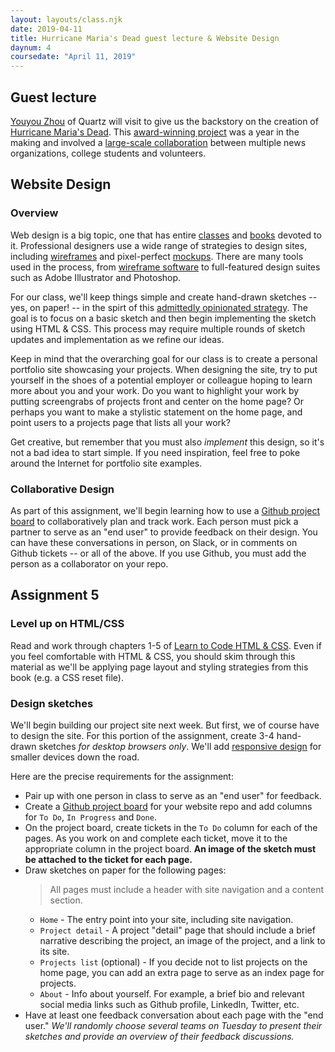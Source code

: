 ```yaml
---
layout: layouts/class.njk
date: 2019-04-11
title: Hurricane Maria's Dead guest lecture & Website Design
daynum: 4
coursedate: "April 11, 2019"
---
```


## Guest lecture

[Youyou Zhou] of Quartz will visit to give us the backstory on the creation of [Hurricane Maria's Dead](https://hurricanemariasdead.com/). This [award-winning project][] was a year in the making and involved a [large-scale collaboration](https://hurricanemariasdead.com/about.html) between multiple news organizations, college students and volunteers.

[Youyou Zhou]: https://qz.com/author/yzhouqz/
[award-winning project]: https://www.ire.org/archives/36072

## Website Design

### Overview

Web design is a big topic, one that has entire [classes][] and [books][] devoted to it. Professional designers use a wide range of strategies to design sites, including [wireframes][] and pixel-perfect [mockups][]. There are many tools used in the process, from [wireframe software][] to full-featured design suites such as Adobe Illustrator and Photoshop. 

For our class, we'll keep things simple and create hand-drawn sketches -- yes, on paper! -- in the spirt of this [admittedly opinionated strategy][]. The goal is to focus on a basic sketch and then begin implementing the sketch using HTML & CSS. This process may require multiple rounds of sketch updates and implementation as we refine our ideas.

Keep in mind that the overarching goal for our class is to create a personal portfolio site showcasing your projects. When designing the site, try to put yourself in the shoes of a potential employer or colleague hoping to learn more about you and your work. Do you want to highlight your work by putting screengrabs of projects front and center on the home page? Or perhaps you want to make a stylistic statement on the home page, and point users to a projects page that lists all your work? 

Get creative, but remember that you must also *implement* this design, so it's not a bad idea to start simple. If you need inspiration, feel free to poke around the Internet for portfolio site examples.

### Collaborative Design

As part of this assignment, we'll begin learning how to use a [Github project board][] to collaboratively plan and track work. Each person must pick a partner to serve as an "end user" to provide feedback on their design. You can have these conversations in person, on Slack, or in comments on Github tickets -- or all of the above. If you use Github, you must add the person as a collaborator on your repo.

[classes]: https://resources.journalismdesign.com/syllabi
[books]: https://designforhackers.com/blog/best-web-design-books/
[wireframes]: https://en.wikipedia.org/wiki/
[wireframe software]: https://www.creativebloq.com/wireframes/top-wireframing-tools-11121302
[mockups]: https://www.quora.com/What-is-a-website-mockup-design
[admittedly opinionated strategy]: https://signalvnoise.com/posts/1061-why-we-skip-photoshop
[Github project board]: https://help.github.com/en/articles/about-project-boards


## Assignment 5

### Level up on HTML/CSS

Read and work through chapters 1-5 of [Learn to Code HTML & CSS][]. Even if you feel comfortable with HTML & CSS, you should skim through this material as we'll be applying page layout and styling strategies from this book (e.g. a CSS reset file). 

### Design sketches

We'll begin building our project site next week. But first, we of course have to design the site.
For this portion of the assignment, create 3-4 hand-drawn sketches *for desktop browsers only*. We'll add [responsive design][] for smaller devices down the road.

Here are the precise requirements for the assignment:

* Pair up with one person in class to serve as an "end user" for feedback.
* Create a [Github project board][] for your website repo and add columns for `To Do`, `In Progress` and `Done`.
* On the project board, create tickets in the `To Do` column for each of the pages. As you work on and complete each ticket, move it to the appropriate column in the project board. **An image of the sketch must be attached to the ticket for each page.**
* Draw sketches on paper for the following pages:
  > All pages must include a header with site navigation and a content section.
  * `Home` - The entry point into your site, including site navigation.
  * `Project detail` - A project "detail" page that should include a brief narrative describing the project, an image of the project, and a link to its site.
  * `Projects list` (optional) - If you decide not to list projects on the home page, you can add an extra page to serve as an index page for projects.
  * `About` - Info about yourself. For example, a brief bio and relevant social media links such as Github profile, LinkedIn, Twitter, etc.
* Have at least one feedback conversation about each page with the "end user." *We'll randomly choose several teams on Tuesday to present their sketches and provide an overview of their feedback discussions.*

[Learn to Code HTML & CSS]: https://learn.shayhowe.com/
[responsive design]: https://learn.shayhowe.com/advanced-html-css/responsive-web-design/